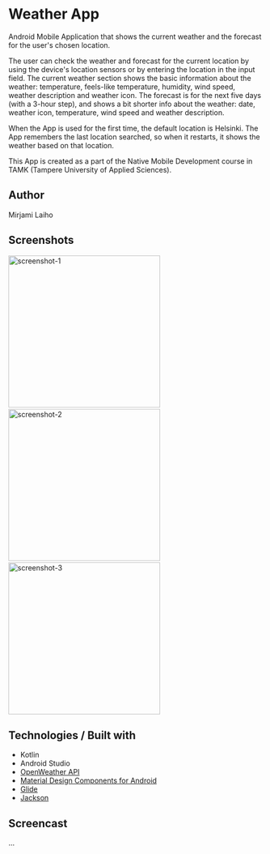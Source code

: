 # Weather App

Android Mobile Application that shows the current weather and the forecast for the user's chosen location.

The user can check the weather and forecast for the current location by using the device's location sensors or by entering the location in the input field.
The current weather section shows the basic information about the weather: temperature, feels-like temperature, humidity, wind speed, weather description and weather icon. The forecast is for the next five days (with a 3-hour step), and shows a bit shorter info about the weather: date, weather icon, temperature, wind speed and weather description.

When the App is used for the first time, the default location is Helsinki. The App remembers the last location searched, so when it restarts, it shows the weather based on that location.

This App is created as a part of the Native Mobile Development course in TAMK (Tampere University of Applied Sciences).

## Author

Mirjami Laiho

## Screenshots

<img width="300" alt="screenshot-1" src="https://user-images.githubusercontent.com/77788900/169082019-a50627a8-64a7-49e9-94b4-e50742f3bed5.jpg"> &nbsp;&nbsp;&nbsp; <img width="300" alt="screenshot-2" src="https://user-images.githubusercontent.com/77788900/169082959-8c3e6449-345c-4555-88c2-ab8c9579c92d.jpg"> &nbsp;&nbsp;&nbsp; <img width="300" alt="screenshot-3" src="https://user-images.githubusercontent.com/77788900/169083029-835cff05-41da-4bef-b527-f1677e1654f8.jpg">

## Technologies / Built with

- Kotlin
- Android Studio
- [OpenWeather API](https://openweathermap.org/api)
- [Material Design Components for Android](https://material.io/components?platform=android)
- [Glide](https://github.com/bumptech/glide)
- [Jackson](https://github.com/FasterXML/jackson)

## Screencast

...

